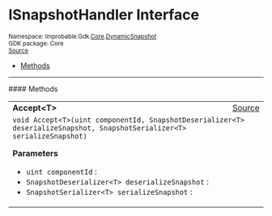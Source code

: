 
# ISnapshotHandler Interface
<sup>
Namespace: Improbable.Gdk.<a href="{{urlRoot}}/api/core-index">Core</a>.<a href="{{urlRoot}}/api/core/dynamic-snapshot">DynamicSnapshot</a><br/>
GDK package: Core<br/>
<a href="https://www.github.com/spatialos/gdk-for-unity/blob/0.2.2/workers/unity/Packages/com.improbable.gdk.core/Dynamic/DynamicSnapshot.cs/#L13">Source</a>
<style>
a code {
                    padding: 0em 0.25em!important;
}
code {
                    background-color: #ffffff!important;
}
</style>
</sup>
<nav id="pageToc" class="page-toc"><ul><li><a href="#methods">Methods</a>
</ul></nav>













</p>
<hr style="width:100%; border-top-color:#d8d8d8" />
#### Methods


</p>




<table width="100%">
    <tr>
        <td style="border-right:none"><b>Accept&lt;T&gt;</b></td>
        <td style="border-left:none; text-align:right"><a href="https://www.github.com/spatialos/gdk-for-unity/blob/0.2.2/workers/unity/Packages/com.improbable.gdk.core/Dynamic/DynamicSnapshot.cs/#L15">Source</a></td>
    </tr>
    <tr>
        <td colspan="2">
<code>void Accept&lt;T&gt;(uint componentId, SnapshotDeserializer&lt;T&gt; deserializeSnapshot, SnapshotSerializer&lt;T&gt; serializeSnapshot)</code></p>



</p>

<b>Parameters</b>

<ul>
<li><code>uint componentId</code> : </li>
<li><code>SnapshotDeserializer&lt;T&gt; deserializeSnapshot</code> : </li>
<li><code>SnapshotSerializer&lt;T&gt; serializeSnapshot</code> : </li>
</ul>





</td>
    </tr>
</table>





